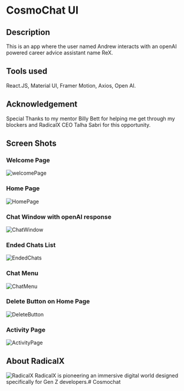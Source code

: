 # CosmoChat UI

## Description
This is an app where the user named Andrew interacts with an openAI powered career advice assistant name ReX.

## Tools used
React.JS, Material UI, Framer Motion, Axios, Open AI. 

## Acknowledgement 
Special Thanks to my mentor Billy Bett for helping me get through my blockers and RadicalX CEO Talha Sabri for this opportunity. 

## Screen Shots

### Welcome Page
![welcomePage](./src/assets/screenshots/WelcomePage.png)

### Home Page
![HomePage](./src/assets/screenshots/HomePageWithOneMessage.png)

### Chat Window with openAI response
![ChatWindow](./src/assets/screenshots/OpenAIResponse.png)

### Ended Chats List
![EndedChats](./src//assets/screenshots/EndedChatsPage.png)

### Chat Menu
![ChatMenu](./src/assets/screenshots/ChatMenu.png)

### Delete Button on Home Page
![DeleteButton](./src/assets/screenshots/DeleteButtonOnHomePage.png)

### Activity Page
![ActivityPage](./src/assets/screenshots/ActivityPage.png)

## About RadicalX
![RadicalX](https://i.imgur.com/1yxvh5u.png)
RadicalX is pioneering an immersive digital world designed specifically for Gen Z developers.# Cosmochat
